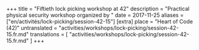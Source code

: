+++
title = "Fiftieth lock picking workshop at 42"
description = "Practical physical security workshop organized by "
date = 2017-11-25
aliases = ["en/activités/lock-picking/session-42-15"]
[extra]
place = "Heart of Code (42)"
untranslated = "activities/workshops/lock-picking/session-42-15.fr.md"
translations = [
    "activities/workshops/lock-picking/session-42-15.fr.md"
]
+++
